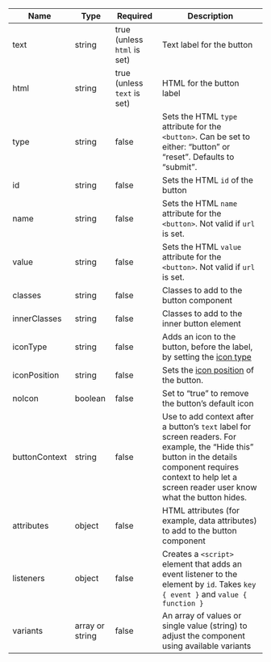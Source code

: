 | Name          | Type            | Required                    | Description                                                                                                                                                                                                     |
| ------------- | --------------- | --------------------------- | --------------------------------------------------------------------------------------------------------------------------------------------------------------------------------------------------------------- |
| text          | string          | true (unless `html` is set) | Text label for the button                                                                                                                                                                                       |
| html          | string          | true (unless `text` is set) | HTML for the button label                                                                                                                                                                                       |
| type          | string          | false                       | Sets the HTML `type` attribute for the `<button>`. Can be set to either: “button” or “reset”. Defaults to “submit”.                                                                                             |
| id            | string          | false                       | Sets the HTML `id` of the button                                                                                                                                                                                |
| name          | string          | false                       | Sets the HTML `name` attribute for the `<button>`. Not valid if `url` is set.                                                                                                                                   |
| value         | string          | false                       | Sets the HTML `value` attribute for the `<button>`. Not valid if `url` is set.                                                                                                                                  |
| classes       | string          | false                       | Classes to add to the button component                                                                                                                                                                          |
| innerClasses  | string          | false                       | Classes to add to the inner button element                                                                                                                                                                      |
| iconType      | string          | false                       | Adds an icon to the button, before the label, by setting the [icon type](/foundations/icons#icon-type)                                                                                                          |
| iconPosition  | string          | false                       | Sets the [icon position](/foundations/icons#icon-position) of the button.                                                                                                                                       |
| noIcon        | boolean         | false                       | Set to “true” to remove the button’s default icon                                                                                                                                                               |
| buttonContext | string          | false                       | Use to add context after a button’s `text` label for screen readers. For example, the “Hide this” button in the details component requires context to help let a screen reader user know what the button hides. |
| attributes    | object          | false                       | HTML attributes (for example, data attributes) to add to the button component                                                                                                                                   |
| listeners     | object          | false                       | Creates a `<script>` element that adds an event listener to the element by `id`. Takes `key { event }` and `value { function }`                                                                                 |
| variants      | array or string | false                       | An array of values or single value (string) to adjust the component using available variants                                                                                                                    |
